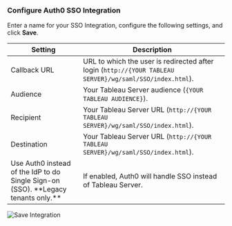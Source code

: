 ### Configure Auth0 SSO Integration

Enter a name for your SSO Integration, configure the following settings, and click **Save**.

<table class="table">
    <thead>
        <tr>
            <th><strong>Setting</strong></th>
            <th><strong>Description</strong></th>
        </tr>
    </thead>
    <tbody>
        <tr>
            <td>Callback URL</td>
            <td>URL to which the user is redirected after login (<code>http://{YOUR TABLEAU SERVER}/wg/saml/SSO/index.html</code>).</td>
        </tr>
        <tr>
            <td>Audience</td>
            <td>Your Tableau Server audience (<code>{YOUR TABLEAU AUDIENCE}</code>).</td>
        </tr>
        <tr>
            <td>Recipient</td>
            <td>Your Tableau Server URL (<code>http://{YOUR TABLEAU SERVER}/wg/saml/SSO/index.html</code>).</td>
        </tr>
        <tr>
            <td>Destination</td>
            <td>Your Tableau Server URL (<code>http://{YOUR TABLEAU SERVER}/wg/saml/SSO/index.html</code>).</td>
        </tr>
        <tr>
            <td>Use Auth0 instead of the IdP to do Single Sign-on (SSO). **Legacy tenants only.**</td>
            <td>If enabled, Auth0 will handle SSO instead of Tableau Server.</td>
        </tr>
    </tbody>
</table>

![Save Integration](https://auth0.com/docs/media/articles/dashboard/sso-integrations/dashboard-integrations-sso-create_settings.png)
